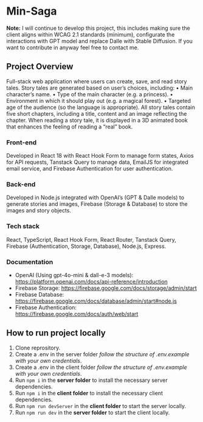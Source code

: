 # Min-Saga
**Note:** I will continue to develop this project, this includes making sure the client aligns within WCAG 2.1 standards (minimum), configurate the interactions with GPT model and replace Dalle with Stable Diffusion. If you want to contribute in anyway feel free to contact me.

## Project Overview
Full-stack web application where users can create, save, and read story tales.
Story tales are generated based on user’s choices, including:
•	Main character’s name.
•	Type of the main character (e.g. a princess).
•	Environment in which it should play out (e.g. a magical forest).
•	Targeted age of the audience (so the language is appropriate).
All story tales contain five short chapters, including a title, content and an image reflecting the chapter.
When reading a story tale, it is displayed in a 3D animated book that enhances the feeling of reading a “real” book. 

### Front-end
Developed in React 18 with React Hook Form to manage form states, Axios for API requests, Tanstack Query to manage data, EmailJS for integrated email service, and Firebase Authentication for user authentication.

### Back-end
Developed in Node.js integrated with OpenAI’s (GPT & Dalle models) to generate stories and images, Firebase (Storage & Database) to store the images and story objects.

### Tech stack
React, TypeScript, React Hook Form, React Router, Tanstack Query, Firebase (Authentication, Storage, Database), Node.js, Express.

### Documentation
* OpenAI (Using gpt-4o-mini & dall-e-3 models): https://platform.openai.com/docs/api-reference/introduction
* Firebase Storage: https://firebase.google.com/docs/storage/admin/start
* Firebase Database: https://firebase.google.com/docs/database/admin/start#node.js
* Firebase Authentication: https://firebase.google.com/docs/auth/web/start

## How to run project locally
1. Clone reprository.
2. Create a .env in the server folder _follow the structure of .env.example with your own credentials_.
3. Create a .env in the client folder _follow the structure of .env.example with your own credentials_.
4. Run `npm i` in the **server folder** to install the necessary server dependencies. 
5. Run `npm i` in the **client folder** to install the necessary client dependencies. 
6. Run `npm run devServer` in the **client folder** to start the server locally.
7. Run `npm run dev` in the **server folder** to start the client locally.
 
